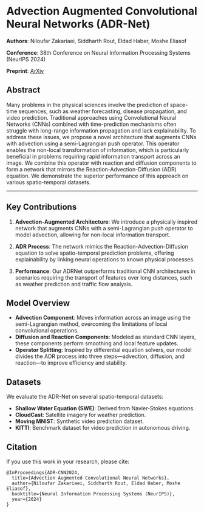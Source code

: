 
# Advection Augmented Convolutional Neural Networks (ADR-Net)

**Authors**: Niloufar Zakariaei, Siddharth Rout, Eldad Haber, Moshe Eliasof

**Conference**: 38th Conference on Neural Information Processing Systems (NeurIPS 2024)

**Preprint**: [ArXiv](https://arxiv.org/pdf/2406.19253)
## Abstract

Many problems in the physical sciences involve the prediction of space-time sequences, such as weather forecasting, disease propagation, and video prediction. Traditional approaches using Convolutional Neural Networks (CNNs) combined with time-prediction mechanisms often struggle with long-range information propagation and lack explainability. To address these issues, we propose a novel architecture that augments CNNs with advection using a semi-Lagrangian push operator. This operator enables the non-local transformation of information, which is particularly beneficial in problems requiring rapid information transport across an image. We combine this operator with reaction and diffusion components to form a network that mirrors the Reaction-Advection-Diffusion (ADR) equation. We demonstrate the superior performance of this approach on various spatio-temporal datasets.

---

## Key Contributions

1. **Advection-Augmented Architecture**: We introduce a physically inspired network that augments CNNs with a semi-Lagrangian push operator to model advection, allowing for non-local information transport.
   
2. **ADR Process**: The network mimics the Reaction-Advection-Diffusion equation to solve spatio-temporal prediction problems, offering explainability by linking neural operations to known physical processes.

3. **Performance**: Our ADRNet outperforms traditional CNN architectures in scenarios requiring the transport of features over long distances, such as weather prediction and traffic flow analysis.

## Model Overview

- **Advection Component**: Moves information across an image using the semi-Lagrangian method, overcoming the limitations of local convolutional operations.
- **Diffusion and Reaction Components**: Modeled as standard CNN layers, these components perform smoothing and local feature updates.
- **Operator Splitting**: Inspired by differential equation solvers, our model divides the ADR process into three steps—advection, diffusion, and reaction—to improve efficiency and stability.

## Datasets

We evaluate the ADR-Net on several spatio-temporal datasets:

- **Shallow Water Equation (SWE)**: Derived from Navier-Stokes equations.
- **CloudCast**: Satellite imagery for weather prediction.
- **Moving MNIST**: Synthetic video prediction dataset.
- **KITTI**: Benchmark dataset for video prediction in autonomous driving.

## Citation

If you use this work in your research, please cite:

```
@InProceedings{ADR-CNN2024,
  title={Advection Augmented Convolutional Neural Networks},
  author={Niloufar Zakariaei, Siddharth Rout, Eldad Haber, Moshe Eliasof},
  booktitle={Neural Information Processing Systems (NeurIPS)},
  year={2024}
}
```
